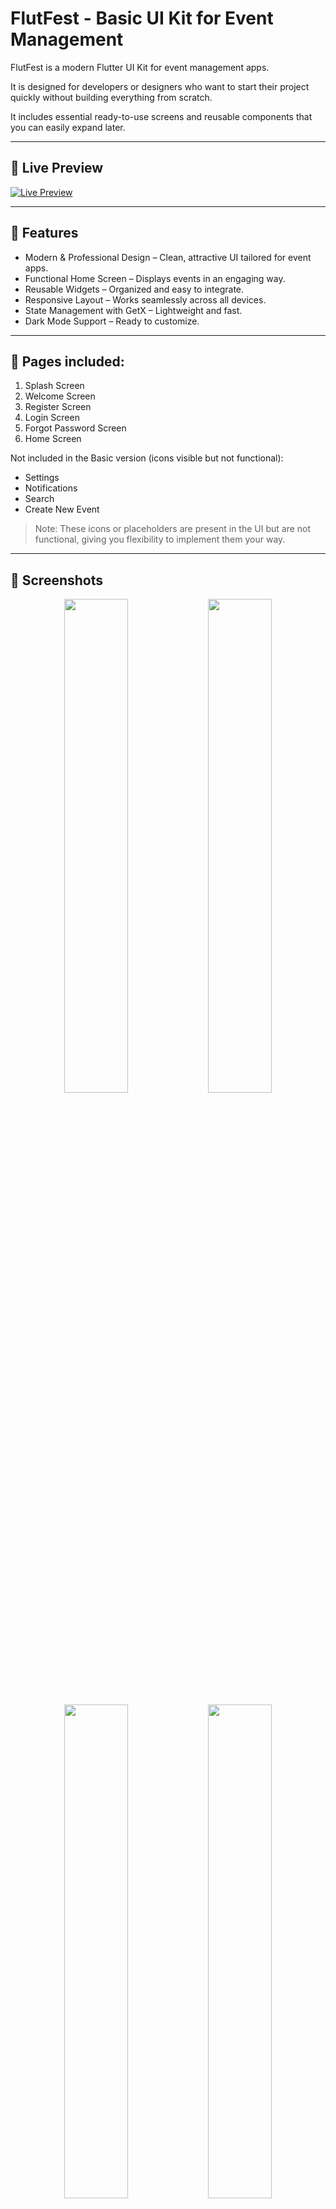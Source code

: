 # FlutFest - Basic UI Kit for Event Management

FlutFest is a modern Flutter UI Kit for event management apps.

It is designed for developers or designers who want to start their project quickly without building everything from scratch.

It includes essential ready-to-use screens and reusable components that you can easily expand later.

---

## 👀 Live Preview

[![Live Preview](https://img.shields.io/badge/Live%20Preview-Click%20Here-blue?style=for-the-badge)](https://ahmloutfy.github.io/FlutFestDemo/)

---

## 🚀 Features

* Modern & Professional Design – Clean, attractive UI tailored for event apps.
* Functional Home Screen – Displays events in an engaging way.
* Reusable Widgets – Organized and easy to integrate.
* Responsive Layout – Works seamlessly across all devices.
* State Management with GetX – Lightweight and fast.
* Dark Mode Support – Ready to customize.

---

## 📄 Pages included:

1. Splash Screen
2. Welcome Screen
3. Register Screen
4. Login Screen
5. Forgot Password Screen
6. Home Screen

Not included in the Basic version (icons visible but not functional):

* Settings
* Notifications
* Search
* Create New Event

> Note: These icons or placeholders are present in the UI but are not functional, giving you flexibility to implement them your way.

---

## 📸 Screenshots

<p align="center">
  <img src="screenshots/1-%20Splash%20-%20Dark.jpg" width="45%"/>
  <img src="screenshots/1-%20Splash%20-%20Light.jpg" width="45%"/>
</p>

<p align="center">
  <img src="screenshots/2-%20Welcome%20-%20Dark.jpg" width="45%"/>
  <img src="screenshots/2-%20Welcome%20-%20Light.jpg" width="45%"/>
</p>

<p align="center">
  <img src="screenshots/3-%20Register%20-%20Dark.jpg" width="45%"/>
  <img src="screenshots/3-%20Register%20-%20Light.jpg" width="45%"/>
</p>

<p align="center">
  <img src="screenshots/4-%20Login%20-%20Dark.jpg" width="45%"/>
  <img src="screenshots/4-%20Login%20-%20Light.jpg" width="45%"/>
</p>

<p align="center">
  <img src="screenshots/5-%20Forgot%20password%20-%20Dark.jpg" width="45%"/>
  <img src="screenshots/5-%20Forgot%20password%20-%20Light.jpg" width="45%"/>
</p>

<p align="center">
  <img src="screenshots/6-%20Home%20-%20Dark.jpg" width="45%"/>
  <img src="screenshots/6-%20Home%20-%20Light.jpg" width="45%"/>
</p>

---

## 📂 Folder Structure

```
📦 FlutFest
┣ 📂 assets
┃ ┣ 🖼️ images/
┃ ┗ 🔊 fonts/
┣ 📂 lib
┃ ┣ 📂 controllers
┃ ┃ ┣ 🧩 event_controller.dart
┃ ┃ ┗ 🧩 favorite_controller.dart
┃ ┣ 📂 models
┃ ┃ ┗ 📄 event_model.dart
┃ ┣ 📂 screens
┃ ┃ ┣ 🏠 home_screen.dart
┃ ┃ ┣ 🏠 home_tab_screen.dart
┃ ┃ ┣ 👋 welcome_screen.dart
┃ ┃ ┣ 🔐 login_screen.dart
┃ ┃ ┗ 📝 register_screen.dart
┃ ┣ 📂 widgets
┃ ┃ ┣ 🎴 event_card.dart
┃ ┃ ┣ 🗂️ events_categories.dart
┃ ┃ ┣ 🖼️ event_image.dart
┃ ┃ ┗ 🧭 custom_appbar.dart
┃ ┣ 🎨 theme.dart
┃ ┣ 🍭 snack_bar_helper.dart
┃ ┣ 🛣️ routes.dart
┃ ┗ 🚀 main.dart
┣ 📂 test
┃ ┗ 🧪 widget_test.dart
┣ 📄 pubspec.yaml
┣ 📄 README.md
┗ 📄 .gitignore

```

---

## 📦 How to Use

1. Download and extract the project files.
2. Open the project in your preferred IDE (VS Code or Android Studio).
3. Run:

   ```bash
   flutter pub get
   ```
4. Connect to your backend or add your app logic.

> ⚠️ This UI kit does not include full backend integration or advanced event management features, but it provides a solid, scalable UI foundation.

---

## 🎨 Customization

You can easily modify:

* Colors – via `theme.dart`
* Fonts – using Google Fonts
* Screens content in `views/`
* Layout – widgets are modular for easy rearrangement

#### Example: Change primary color

```dart
// In theme.dart
static const Color primarySeedColor = Color(0xFF2196F3); // Change to your brand color
```

---

## 📨 Contact & Support

For inquiries or support, contact:
`flutpulse@proton.me`

---

FlutFest – Start your event app quickly with a clean, customizable UI.
